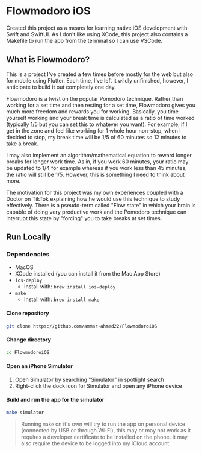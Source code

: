 # Flowmodoro iOS
Created this project as a means for learning native iOS development with Swift and SwiftUI. As I don't like using XCode, this project also contains a Makefile to run the app from the terminal so I can use VSCode.

## What is Flowmodoro?
This is a project I've created a few times before mostly for the web but also for mobile using Flutter. Each time, I've left it wildly unfinished, however, I anticipate to build it out completely one day. 

Flowmodoro is a twist on the popular Pomodoro technique. Rather than working for a set time and then resting for a set time, Flowmodoro gives you much more freedom and rewards you for working. Basically, you time yourself working and your break time is calculated as a ratio of time worked (typically 1/5 but you can set this to whatever you want). For example, if I get in the zone and feel like working for 1 whole hour non-stop, when I decided to stop, my break time will be 1/5 of 60 minutes so 12 minutes to take a break. 

I may also implement an algorithm/mathematical equation to reward longer breaks for longer work time. As in, if you work 60 minutes, your ratio may be updated to 1/4 for example whereas if you work less than 45 minutes, the ratio will still be 1/5. However, this is something I need to think about more.

The motivation for this project was my own experiences coupled with a Doctor on TikTok explaining how he would use this technique to study effectively. There is a pseudo-term called "Flow state" in which your brain is capable of doing very productive work and the Pomodoro technique can interrupt this state by "forcing" you to take breaks at set times. 

## Run Locally
### Dependencies
- MacOS 
- XCode installed (you can install it from the Mac App Store)
- `ios-deploy`
  * Install with: `brew install ios-deploy`
- `make`
  * Install with: `brew install make`

#### Clone repository
```bash
git clone https://github.com/ammar-ahmed22/FlowmodoroiOS
```

#### Change directory
```bash
cd FlowmodoroiOS
```

#### Open an iPhone Simulator
1. Open Simulator by searching "Simulator" in spotlight search
2. Right-click the dock icon for Simulator and open any iPhone device

#### Build and run the app for the simulator
```bash
make simulator
```
> Running `make` on it's own will try to run the app on personal device (connected by USB or through Wi-Fi), this may or may not work as it requires a developer certificate to be installed on the phone. It may also require the device to be logged into my iCloud account.


